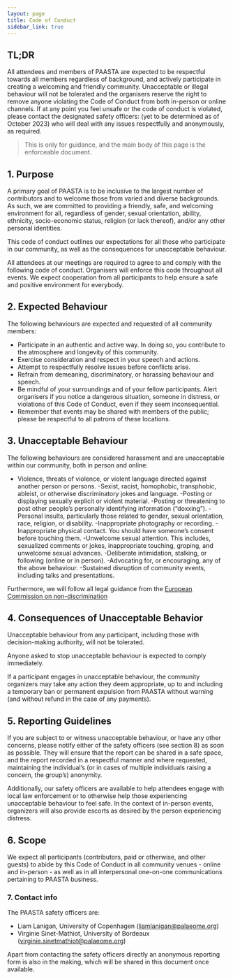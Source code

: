 ```yaml
---
layout: page
title: Code of Conduct
sidebar_link: true
---
```


## TL;DR

All attendees and members of PAASTA are expected to be respectful towards all members regardless of background, and actively participate in creating a welcoming and friendly community.
Unacceptable or illegal behaviour will not be tolerated and the organisers reserve the right to remove anyone violating the Code of Conduct from both in-person or online channels.
If at any point you feel unsafe or the code of conduct is violated, please contact the designated safety officers: (yet to be determined as of October 2023) who will deal with any issues respectfully and anonymously, as required.

>This is only for guidance, and the main body of this page is the enforceable document.

## 1. Purpose

A primary goal of PAASTA is to be inclusive to the largest number of contributors and to welcome those from varied and diverse backgrounds. As such, we are committed to providing a friendly, safe, and welcoming environment for all, regardless of gender, sexual orientation, ability, ethnicity, socio-economic status, religion (or lack thereof), and/or any other personal identities.

This code of conduct outlines our expectations for all those who participate in our community, as well as the consequences for unacceptable behaviour.

All attendees at our meetings are required to agree to and comply with the following code of conduct. Organisers will enforce this code throughout all events. We expect cooperation from all participants to help ensure a safe and positive environment for everybody.

## 2. Expected Behaviour

The following behaviours are expected and requested of all community members:

- Participate in an authentic and active way. In doing so, you contribute to the atmosphere and longevity of this community.
- Exercise consideration and respect in your speech and actions.
- Attempt to respectfully resolve issues before conflicts arise.
- Refrain from demeaning, discriminatory, or harassing behaviour and speech.
- Be mindful of your surroundings and of your fellow participants. Alert organisers if you notice a dangerous situation, someone in distress, or violations of this Code of Conduct, even if they seem inconsequential.
- Remember that events may be shared with members of the public; please be respectful to all patrons of these locations.

## 3. Unacceptable Behaviour

The following behaviours are considered harassment and are unacceptable within our community, both in person and online:

- Violence, threats of violence, or violent language directed against another person or persons.
-Sexist, racist, homophobic, transphobic, ableist, or otherwise discriminatory jokes and language.
-Posting or displaying sexually explicit or violent material.
-Posting or threatening to post other people’s personally identifying information (“doxxing”).
-Personal insults, particularly those related to gender, sexual orientation, race, religion, or disability.
-Inappropriate photography or recording.
-Inappropriate physical contact. You should have someone’s consent before touching them.
-Unwelcome sexual attention. This includes, sexualized comments or jokes, inappropriate touching, groping, and unwelcome sexual advances.
-Deliberate intimidation, stalking, or following (online or in person).
-Advocating for, or encouraging, any of the above behaviour.
-Sustained disruption of community events, including talks and presentations.


Furthermore, we will follow all legal guidance from the [European Commission on non-discrimination](https://fra.europa.eu/sites/default/files/fra_uploads/fra-2018-handbook-non-discrimination-law-2018_en.pdf)

## 4. Consequences of Unacceptable Behavior

Unacceptable behaviour from any participant, including those with decision-making authority, will not be tolerated.

Anyone asked to stop unacceptable behaviour is expected to comply immediately.

If a participant engages in unacceptable behaviour, the community organizers may take any action they deem appropriate, up to and including a temporary ban or permanent expulsion from PAASTA without warning (and without refund in the case of any payments).

## 5. Reporting Guidelines

If you are subject to or witness unacceptable behaviour, or have any other concerns, please notify either of the safety officers (see section 8) as soon as possible. They will ensure that the report can be shared in a safe space, and the report recorded in a respectful manner and where requested, maintaining the individual’s (or in cases of multiple individuals raising a concern, the group’s) anonymity. 

Additionally, our safety officers are available to help attendees engage with local law enforcement or to otherwise help those experiencing unacceptable behaviour to feel safe. In the context of in-person events, organizers will also provide escorts as desired by the person experiencing distress.


## 6. Scope

We expect all participants (contributors, paid or otherwise, and other guests) to abide by this Code of Conduct in all community venues - online and in-person - as well as in all interpersonal one-on-one communications pertaining to PAASTA business.

### 7. Contact info

The PAASTA safety officers are:
- Liam Lanigan, University of Copenhagen (liamlanigan@palaeome.org)
- Virginie Sinet-Mathiot, University of Bordeaux (virginie.sinetmathiot@palaeome.org)

Apart from contacting the safety officers directly an anonymous reporting form is also in the making, which will be shared in this document once available.
